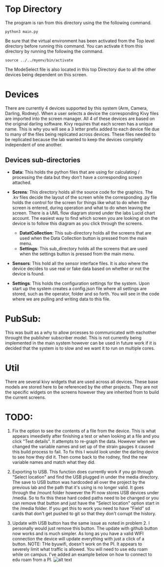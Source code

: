 # Top Directory
The program is ran from this directory using the the following command. 
```
python3 main.py
```
Be sure that the virtual environment has been activated from the Top level directory before running this command. You can activate it from this directory by running the following the command. 
```
source ../../myenv/bin/activate
```
The ModeSelect file is also located in this top Directory due to all the other devices being dependent on this screen.

# Devices 
There are currently 4 devices supported by this system (Arm, Camera, Darling, Rodney). When a user selects a device the corresponding Kivy files are imported into the screen manager. All 4 of these devices are based on the original darling software. Kivy requires that each screen has a unique name. This is why you will see a 3 letter prefix added to each device file due to many of the files being replicated across devices. These files needed to be replicated because the lab wanted to keep the devices completly independent of one another. 

## Devices sub-directories 
* **Data:** This holds the python files that are using for calculating / processing the data but they don't have a corresponding screen attached.<br>

* **Screns**: This directory holds all the source code for the graphics. The .kv files decide the layout of the screen while the corresponding .py file holds the control for the screen for things like what to do when the screen is entered, during operation and what to do when leaving the screen. There is a UML flow diagram stored under the labs Lucid chart account. The easiest way to find which screen you are looking at on the device is to follow this diagram as you click through the screens. <br>
   * **DatatCollection**: This sub-directory holds all the screens that are used when the Data Collection button is pressed from the main menu. 
   * **Settings**: This sub_directory holds all the screens that are used when the settings button is pressed from the main menu.<br>

* **Sensors**: This hold all the sensor interface files. It is also where the device decides to use real or fake data based on whether or not the device is found. 

* **Settings**: This holds the configuration settings for the system. Upon start up the system creates a config.json file where all settings are stored, such as the operator, folder and so forth. You will see in the code where we are pulling and writing data to this file.

# PubSub:
This was built as a why to allow prcesses to communicated with eachother throught the publisher subscriber model. This is not currently being implemented in the main system however can be used in future work if it is decided that the system is to slow and we want it to run on multiple cores. 

# Util
There are several kivy widgets that are used across all devices. These base models are stored here to be referenced by the other projects. They are not the specific widgets on the screens however they are inherited from to build the current screens. 

# TODO: 
1. Fix the option to see the contents of a file from the device. This is what appears imeedietly after finishing a test or when looking at a file and you click "Test details".  It attempts to re-graph the data. However when we changed the variable names and set up of the strain gauges it caused this build process to fail. To fix this I would look under the darling device to see how they did it. Then come back to the rodney, find the new variable names and match what they did. 

2. Exporting to USB. This function does currently work if you go through "Select location" and find the USB plugged in under the media directory. The save to USB button was hardcoded all over the project by the previous lab and the path that it's using is no longer valid. It goes through the /mount folder however the PI now stores USB devices under /media. So to fix this these hard coded paths need to be changed or you can remove that button and just have the "Select location" option start in the /media folder. If you get this to work you need to have "Field" sd cards that don't get pushed to git so that they don't corrupt the history. 

3. Update with USB button has the same issue as noted in problem 2. I personally would just remove this button. The update with github button now works and is much simpler. As long as you have a valid WIFI connection the device will update everything with just a click of a button. NOTE: THe byuwifi, doesn't work on the PI. It appears to severely limit what traffic is allowed. You will need to use edu roam while on campus. I've added an example below on how to connect to edu roam from a PI. 
![alt text](EDUROAM.png)





